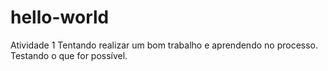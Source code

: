 # hello-world
Atividade 1
Tentando realizar um bom trabalho e aprendendo no processo.
Testando o que for possível.
